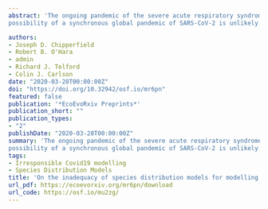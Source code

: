 ```yaml
---
abstract: 'The ongoing pandemic of the severe acute respiratory syndrome coronavirus 2 (SARS-CoV-2) is causing significant damage to public health and economic livelihoods, and is putting significant strains on healthcare services globally. This unfolding emergency has prompted the preparation and dissemination of the article “Spread of SARS-CoV-2 Coronavirus likely to be constrained by climate” by Araújo and Naimi (2020). The authors present the results of an ensemble forecast made from a suite of species distribution models (SDMs), where they attempt to predict the suitability of the climate for the spread of SARS-CoV-2 over the coming months. They argue that climate is likely to be a primary regulator for the spread of the infection and that people in warm-temperate and cold climates are more vulnerable than those in tropical and arid climates. A central finding of their study is that the
possibility of a synchronous global pandemic of SARS-CoV-2 is unlikely. Whilst we understand that the motivations behind producing such work are grounded in trying to be helpful, we demonstrate here that there are clear conceptual and methodological deficiencies with their study that render their results and conclusions invalid.'

authors:
- Joseph D. Chipperfield
- Robert B. O'Hara
- admin
- Richard J. Telford
- Colin J. Carlson
date: "2020-03-28T00:00:00Z"
doi: "https://doi.org/10.32942/osf.io/mr6pn"
featured: false
publication: '*EcoEvoRxiv Preprints*'
publication_short: ""
publication_types:
- "2"
publishDate: "2020-03-28T00:00:00Z"
summary: 'The ongoing pandemic of the severe acute respiratory syndrome coronavirus 2 (SARS-CoV-2) is causing significant damage to public health and economic livelihoods, and is putting significant strains on healthcare services globally. This unfolding emergency has prompted the preparation and dissemination of the article “Spread of SARS-CoV-2 Coronavirus likely to be constrained by climate” by Araújo and Naimi (2020). The authors present the results of an ensemble forecast made from a suite of species distribution models (SDMs), where they attempt to predict the suitability of the climate for the spread of SARS-CoV-2 over the coming months. They argue that climate is likely to be a primary regulator for the spread of the infection and that people in warm-temperate and cold climates are more vulnerable than those in tropical and arid climates. A central finding of their study is that the
possibility of a synchronous global pandemic of SARS-CoV-2 is unlikely. Whilst we understand that the motivations behind producing such work are grounded in trying to be helpful, we demonstrate here that there are clear conceptual and methodological deficiencies with their study that render their results and conclusions invalid.'
tags:
- Irresponsible Covid19 modelling
- Species Distribution Models
title: 'On the inadequacy of species distribution models for modelling the spread of SARS-CoV-2: response to Araújo and Naimi'
url_pdf: https://ecoevorxiv.org/mr6pn/download
url_code: https://osf.io/mu2zg/
---
```


